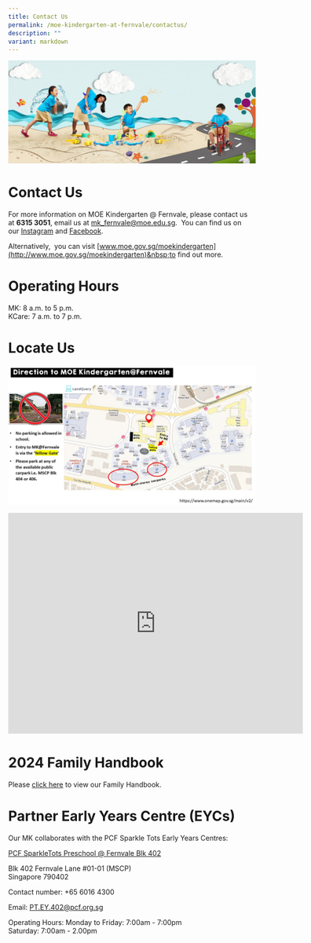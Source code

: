 ```yaml
---
title: Contact Us
permalink: /moe-kindergarten-at-fernvale/contactus/
description: ""
variant: markdown
---
```

![](/images/MOE%20Kindergarten%20@%20Fernvale/PIC%207.jpg)
# Contact Us

For more information on MOE Kindergarten @&nbsp;Fernvale,&nbsp;please&nbsp;contact us at&nbsp;**6315 3051**,&nbsp;email&nbsp;us at&nbsp;[mk\_fernvale@moe.edu.sg](mailto:mk_fernvale@moe.edu.sg).&nbsp;
You can find us on our&nbsp;[Instagram](https://www.instagram.com/mk_fernvale/)&nbsp;and&nbsp;[Facebook](https://www.facebook.com/mkfernvale).

Alternatively,&nbsp; you can visit&nbsp;[www.moe.gov.sg/moekindergarten](http://www.moe.gov.sg/moekindergarten)&nbsp;to find out more.


# Operating Hours  
MK: 8 a.m. to 5 p.m.  
KCare: 7 a.m. to 7 p.m.


# Locate Us
![](/images/Fernvale_Slide1.jpg)

<iframe loading="lazy" allowfullscreen="" style="border:0;" height="450" width="600" src="https://www.google.com/maps/embed?pb=!1m18!1m12!1m3!1d3988.642490745356!2d103.87226277310043!3d1.3910538114459146!2m3!1f0!2f0!3f0!3m2!1i1024!2i768!4f13.1!3m3!1m2!1s0x31da166482272811%3A0x25b7545aeed23d59!2sMOE%20Kindergarten%20%40%20Fernvale!5e0!3m2!1sen!2ssg!4v1721726063543!5m2!1sen!2ssg"></iframe>

# 2024 Family Handbook

Please [click here](/files/mk_family_handbook_2023_final.pdf)  to view our Family Handbook.

# Partner Early Years Centre (EYCs)
Our MK collaborates with the PCF Sparkle Tots Early Years Centres:

[PCF SparkleTots Preschool @ Fernvale Blk 402](https://www.pcf.org.sg/sparkletots/our-preschools/pcf-sparkletots-preschool-fernvale-blk-402/)

Blk 402 Fernvale Lane #01-01 (MSCP)  
Singapore 790402

Contact number: +65 6016 4300

Email: PT.EY.402@pcf.org.sg

Operating Hours:
Monday to Friday: 7:00am - 7:00pm  
Saturday: 7:00am - 2.00pm